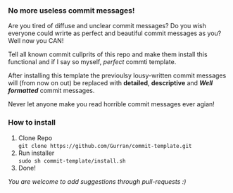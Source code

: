 ### No more useless commit messages!

Are you tired of diffuse and unclear commit messages? Do you wish everyone could wrirte as perfect and beautiful commit messages as you? Well now you CAN! 

Tell all known commit cullprits of this repo and make them install this functional and if I say so myself, _perfect_ commti template.

After installing this template the previoulsy lousy-written commit messages will (from now on out) be replaced with __detailed__, __descriptive__ and __*Well formatted*__ commit messages.

Never let anyone make you read horrible commit messages ever agian!

### How to install 

1. Clone Repo  
  `git clone https://github.com/Gurran/commit-template.git`
2. Run installer  
 `sudo sh commit-template/install.sh`
2. Done!


_You are welcome to add suggestions through pull-requests :)_
